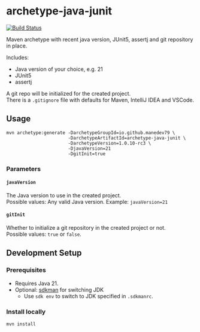 # archetype-java-junit

[![Build Status](https://dev.azure.com/manedev79/OSS%20Projects/_apis/build/status/manedev79.archetype-java-junit?branchName=main)](https://dev.azure.com/manedev79/OSS%20Projects/_build/latest?definitionId=4&branchName=main)

Maven archetype with recent java version, JUnit5, assertj and git repository in place.

Includes:

* Java version of your choice, e.g. 21
* JUnit5
* assertj

A git repo will be initialized for the created project.  
There is a `.gitignore` file with defaults for 
Maven, IntelliJ IDEA and VSCode.

## Usage

```
mvn archetype:generate -DarchetypeGroupId=io.github.manedev79 \
                       -DarchetypeArtifactId=archetype-java-junit \
                       -DarchetypeVersion=1.0.10-rc3 \
                       -DjavaVersion=21
                       -DgitInit=true
```

### Parameters

#### `javaVersion`
The Java version to use in the created project.  
Possible values: Any valid Java version.
Example: `javaVersion=21`


#### `gitInit`
Whether to initialize a git repository in the created project or not.  
Possible values: `true` or `false`.

## Development Setup

### Prerequisites  
* Requires Java 21.
* Optional: [sdkman](https://sdkman.io) for switching JDK
  * Use `sdk env` to switch to JDK specified in `.sdkmanrc`.

### Install locally
```
mvn install
```
